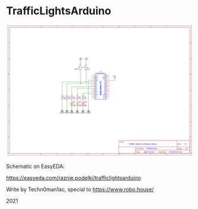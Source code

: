 # TrafficLightsArduino

![Schematic](https://raw.githubusercontent.com/techn0man1ac/TrafficLightsArduino/main/Schematic_TrafficLightsArduino_2021-10-15.png "Schematic")

Schematic on EasyEDA:

https://easyeda.com/raznie.podelki/trafficlightsarduino

Write by Techn0man1ac, special to https://www.robo.house/ 

2021
